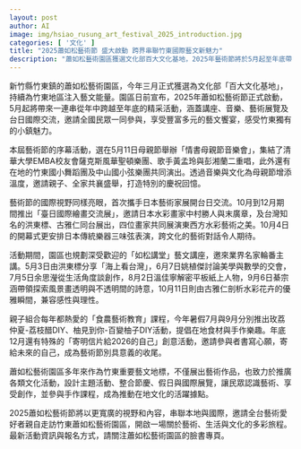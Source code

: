 ```yaml
---
layout: post
author: AI
image: img/hsiao_rusung_art_festival_2025_introduction.jpg
categories: [ '文化' ]
title: "2025蕭如松藝術節 盛大啟動 跨界串聯竹東國際藝文新魅力"
description: "蕭如松藝術園區獲選文化部百大文化基地，2025年藝術節將於5月起至年底帶來豐富活動，包括母親節音樂會、臺日國際繪畫交流展、藝文講座與親子手作，打造竹東具國際視野的藝文盛事。詳情請見官方臉書專頁。"
---
```

新竹縣竹東鎮的蕭如松藝術園區，今年三月正式獲選為文化部「百大文化基地」，持續為竹東地區注入藝文能量。園區日前宣布，2025年蕭如松藝術節正式啟動，5月起將帶來一連串從年中跨越至年底的精采活動，涵蓋講座、音樂、藝術展覽及台日國際交流，邀請全國民眾一同參與，享受豐富多元的藝文饗宴，感受竹東獨有的小鎮魅力。

本屆藝術節的序幕活動，選在5月11日母親節舉辦「情書母親節音樂會」，集結了清華大學EMBA校友會薩克斯風華聖頓樂團、歌手黃孟玲與彭湘蘭二重唱，此外還有在地的竹東國小舞蹈團及中山國小弦樂團共同演出。透過音樂與文化為母親節增添溫度，邀請親子、全家共襄盛舉，打造特別的慶祝回憶。

藝術節的國際視野同樣亮眼，首次攜手日本藝術家展開台日交流。10月到12月期間推出「臺日國際繪畫交流展」，邀請日本水彩畫家中村勝人與末廣章，及台灣知名的洪東標、古雅仁同台展出，四位畫家共同展演東西方水彩藝術之美。10月4日的開幕式更安排日本傳統樂器三味弦表演，跨文化的藝術對話令人期待。

活動期間，園區也規劃深受歡迎的「如松講堂」藝文講座，邀來業界名家輪番主講。5月3日由洪東標分享「海上看台灣」，6月7日姚植傑討論美學與數學的交會，7月5日余思瀅從生活角度談創作，8月2日溫佳寧解密平板紙上人物，9月6日綦宗涵帶領探索風景畫透明與不透明間的詩意，10月11日則由古雅仁剖析水彩花卉的優雅瞬間，兼容感性與理性。

親子組合每年都熱愛的「食農藝術教育」課程，今年暑假7月與9月分別推出玫荔仲夏-荔枝醋DIY、柚見到你-百變柚子DIY活動，提倡在地食材與手作樂趣。年底12月還有特殊的「寄明信片給2026的自己」創意活動，邀請參與者書寫心願，寄給未來的自己，成為藝術節別具意義的收尾。

蕭如松藝術園區多年來作為竹東重要藝文地標，不僅展出藝術作品，也致力於推廣各類文化活動，設計主題活動、整合節慶、假日與國際展覽，讓民眾認識藝術、享受創作，並參與手作課程，成為推動在地文化的活躍據點。

2025蕭如松藝術節將以更寬廣的視野和內容，串聯本地與國際，邀請全台藝術愛好者親自走訪竹東蕭如松藝術園區，開啟一場關於藝術、生活與文化的多彩旅程。最新活動資訊與報名方式，請關注蕭如松藝術園區的臉書專頁。